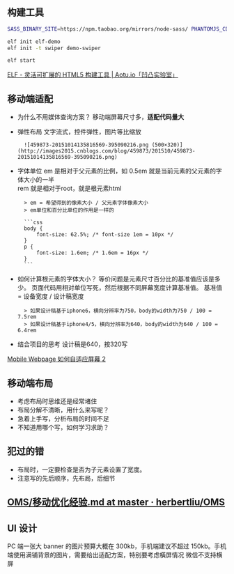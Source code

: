 ## 构建工具

```bash
SASS_BINARY_SITE=https://npm.taobao.org/mirrors/node-sass/ PHANTOMJS_CDNURL=https://npm.taobao.org/mirrors/phantomjs/ npm install -g elf-cli --registry=https://registry.npm.taobao.org

elf init elf-demo
elf init -t swiper demo-swiper

elf start
```

[ELF - 灵活可扩展的 HTML5 构建工具 | Aotu.io「凹凸实验室」](https://aotu.io/notes/2017/01/17/elf/)

## 移动端适配

- 为什么不用媒体查询方案？
移动端屏幕尺寸多，**适配代码量大**

- 弹性布局
		文字流式，控件弹性，图片等比缩放
		
		![459873-20151014135816569-395090216.png (500×320)](http://images2015.cnblogs.com/blog/459873/201510/459873-20151014135816569-395090216.png)

- 字体单位
		em 是相对于父元素的比例，如 0.5em 就是当前元素的父元素的字体大小的一半    
		rem 就是相对于root，就是根元素html
		
		> em = 希望得到的像素大小 / 父元素字体像素大小
		> em单位和百分比单位的作用是一样的
		
		```css
		body {
			font-size: 62.5%; /* font-size 1em = 10px */
		}
		p {
			font-size: 1.6em; /* 1.6em = 16px */
		}
		```

- 如何计算根元素的字体大小？
		等价问题是元素尺寸百分比的基准值应该是多少。
		页面代码用相对单位写死，然后根据不同屏幕宽度计算基准值。
		基准值 = 设备宽度 / 设计稿宽度
		
		> 如果设计稿基于iphone6，横向分辨率为750，body的width为750 / 100 = 7.5rem
		> 如果设计稿基于iphone4/5，横向分辨率为640，body的width为640 / 100 = 6.4rem    
- 结合项目的思考
		设计稿是640，按320写    
		
[Mobile Webpage 如何自适应屏幕 2](https://www.icloud.com/keynote/000DIf8ISxFcuxka4YozKLaOg#Mobile_Webpage_%25E5%25A6%2582%25E4%25BD%2595%25E8%2587%25AA%25E9%2580%2582%25E5%25BA%2594%25E5%25B1%258F%25E5%25B9%2595_2)    
## 移动端布局

- 考虑布局时思维还是经常堵住
- 布局分解不清晰，用什么来写呢？
- 急着上手写，分析布局的时间不足
- 不知道用哪个写，如何学习求助？

## 犯过的错
* 布局时，一定要检查是否为子元素设置了宽度。
* 注意写的先后顺序，先布局，后细节

## [OMS/移动优化经验.md at master · herbertliu/OMS](https://github.com/herbertliu/OMS/blob/master/%25E7%25A7%25BB%25E5%258A%25A8%25E4%25BC%2598%25E5%258C%2596%25E7%25BB%258F%25E9%25AA%258C.md)

## UI 设计
PC 端一张大 banner 的图片预算大概在 300kb，手机端建议不超过 150kb。手机端使用满铺背景的图片，需要给出适配方案，特别要考虑橫屏情况
微信不支持横屏

